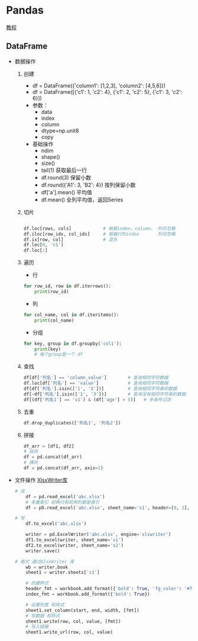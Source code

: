 # Pandas
[教程](http://yiibai.com/pandas/python_pandas_quick_start.html)
## DataFrame

- 数据操作
    1. 创建
        - df = DataFrame({'column1': [1,2,3], 'column2': [4,5,6]})
        - df = DataFrame([{'c1': 1, 'c2': 4}, {'c1': 2, 'c2': 5}, {'c1': 3, 'c2': 6}])
        - 参数：
            - data
            - index
            - column
            - dtype=np.unit8
            - copy
        - 基础操作
            - ndim
            - shape()
            - size()
            - tail(1)   获取最后一行
            - df.round(3)                  保留小数
            - df.round({'A1': 3, 'B2': 4}) 按列保留小数
            - df['a'].mean()        平均值
            - df.mean()             全列平均值，返回Series
    2. 切片
        ```python

        df.loc[rows, cols]            # 根据index，column， 列可忽略
        df.iloc[row_ids, col_ids]     # 根据行列index       列可忽略
        df.ix[row, col]               # 混合
        df.loc[0, 'c1']
        df.loc[:]
        ```

    3. 遍历
        - 行
        ```python
        for row_id, row in df.iterrows():
            print(row_id)
        ```
        - 列
        ```python
        for col_name, col in df.iteritems():
            print(col_name)
        ```
        - 分组
        ```python
        for key, group in df.groupby('col1'):
            print(key)
            # 每个group是一个 df
        ```

    4. 查找
        ```python
        df[df['列名'] == 'column_value']        # 查询相同字符数据
        df.loc[df['列名'] == 'value']           # 查询相同字符数据
        df[df['列名'].isin(['1', '2'])]         # 查询相同字符串的数据
        df[~df['列名'].isin(['1', '3'])]        # 查询没有相同字符串的数据
        df[(df['列名1'] == 'v1') & (df['age'] > 5)]   # 多条件过滤
        ```
    5. 去重
        ```python
        df.drop_duplicates(['列名1', '列名2'])
        ```
    6. 拼接
        ```python
        df_arr = [df1, df2]
        # 纵向
        df = pd.concat(df_arr)
        # 横向
        df = pd.concat(df_arr, axis=1)


        ```

- 文件操作
    [XlsxWriter库](http://xlsxwriter.readthedocs.io/index.html)
    ```python
    # 读
        df = pd.read_excel('abc.xlsx')
        # 多重索引 前两行和前两列都是索引
        df = pD.read_excel('abc.xlsx', sheet_name='s1', header=[0, 1], index_col=[0,1])

    # 写
        df.to_excel('abc.xlsx')

        writer = pd.ExcelWriter('abc.xlsx', engine='xlswriter')
        df1.to_excel(writer, sheet_name='s1')
        df2.to_excel(writer, sheet_name='s2')
        writer.save()

    # 格式 通过XlsxWriter 库
        wb = writer.book
        sheet1 = writer.sheets['s1']

        # 创建样式
        header_fmt = workbook.add_format({'bold': True, 'fg_color': '#70AD47', 'align': 'center'})
        index_fmt = workbook.add_format({'bold': True})

        # 设置列宽 和样式
        sheet1.set_column(start, end, width, [fmt])
        # 写数据 和样式
        sheet1.write(row, col, value, [fmt])
        # 写入链接
        sheet1.write_url(row, col, value)
    ```
